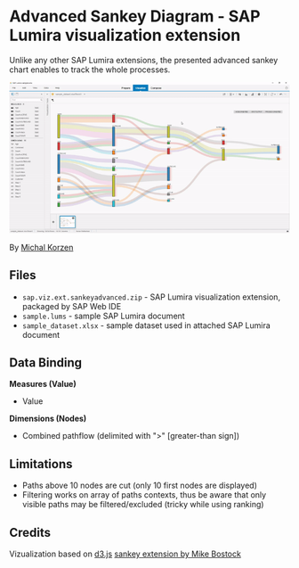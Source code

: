 Advanced Sankey Diagram - SAP Lumira visualization extension
=================================================
Unlike any other SAP Lumira extensions, the presented advanced sankey chart enables to track the whole processes. 

 ![Sankey Diagram](images/overview.gif?raw=true "Advanced Sankey Diagram")
 
By [Michal Korzen](http://scn.sap.com/people/michal.korzen)

Files
-----------
* `sap.viz.ext.sankeyadvanced.zip` - SAP Lumira visualization extension, packaged by SAP Web IDE
* `sample.lums` - sample SAP Lumira document
* `sample_dataset.xlsx` - sample dataset used in attached SAP Lumira document

Data Binding
-------------------------------------------
<strong>Measures (Value)</strong>
* Value 

<strong>Dimensions (Nodes)</strong>
* Combined pathflow (delimited with ">" [greater-than sign]) 

Limitations
-------------------------------------------
* Paths above 10 nodes are cut (only 10 first nodes are displayed)
* Filtering works on array of paths contexts, thus be aware that only visible paths may be filtered/excluded (tricky while using ranking)

Credits
-------------------------------------------
Vizualization based on [d3.js](https://d3js.org/) [sankey extension by Mike Bostock](https://bost.ocks.org/mike/sankey/)